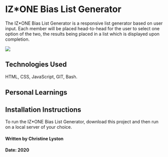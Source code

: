 # IZ*ONE Bias List Generator

The IZ*ONE Bias List Generator is a responsive list generator based on user input. Each member will be placed head-to-head for the user to select one option of the two, the results being placed in a list which is displayed upon completion.

![](.gif)

## Technologies Used

HTML, CSS, JavaScript, GIT, Bash.

## Personal Learnings


## Installation Instructions

To run the IZ*ONE Bias List Generator, download this project and then run on a local server of your choice.

#### Written by Christine Lyston
#### Date: 2020
